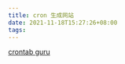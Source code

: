 ```yaml
---
title: cron 生成网站
date: 2021-11-18T15:27:26+08:00
tags:
---
```


[crontab guru](https://crontab.guru/)

